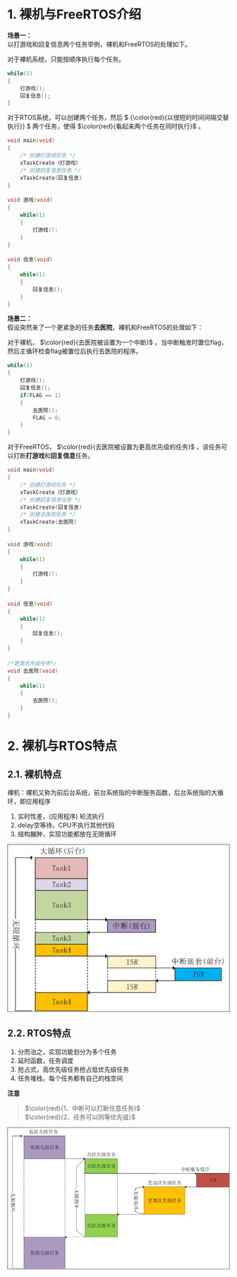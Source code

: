 # 1. 裸机与FreeRTOS介绍

**场景一：**  
以打游戏和回复信息两个任务举例，裸机和FreeRTOS的处理如下。  

对于裸机系统，只能按顺序执行每个任务。

```cpp
while(1) 
{ 
    打游戏();
    回复信息(); 
}

```

对于RTOS系统，可以创建两个任务，然后 $ {\color{red}{以很短的时间间隔交替执行}} $ 两个任务，使得 $\color{red}{看起来两个任务在同时执行}$ 。  

```cpp
void main(void) 
{ 
    /* 创建打游戏任务 */
    xTaskCreate（打游戏）
    /* 创建回复信息任务 */
    xTaskCreate(回复信息)
}

void 游戏(void) 
{ 
    while(1) 
    { 
        打游戏();
    }
}

void 信息(void) 
{ 
    while(1) 
    { 
        回复信息();
    }
}

```

**场景二：**  
假设突然来了一个更紧急的任务**去医院**，裸机和FreeRTOS的处理如下：  

对于裸机， $\color{red}{去医院被设置为一个中断}$ ，当中断触发时置位flag，然后主循环检查flag被置位后执行去医院的程序。  

```cpp
while(1) 
{ 
    打游戏();
    回复信息(); 
    if(FLAG == 1)
    {
        去医院();
        FLAG = 0;
    }
}

```

对于FreeRTOS， $\color{red}{去医院被设置为更高优先级的任务}$ ，该任务可以打断**打游戏**和**回复信息**任务。  

```cpp
void main(void) 
{ 
    /* 创建打游戏任务 */
    xTaskCreate（打游戏）
    /* 创建回复信息任务 */
    xTaskCreate(回复信息)
    /* 创建去医院任务 */ 
    xTaskCreate(去医院)
}

void 游戏(void) 
{ 
    while(1) 
    { 
        打游戏();
    }
}

void 信息(void) 
{ 
    while(1) 
    { 
        回复信息();
    }
}

/*更高优先级任务*/
void 去医院(void) 
{ 
    while(1) 
    { 
        去医院();
    }
}

```

# 2. 裸机与RTOS特点
## 2.1. 裸机特点

裸机：裸机又称为前后台系统，前台系统指的中断服务函数，后台系统指的大循环，即应用程序  

1. 实时性差，(应用程序) 轮流执行
2. delay空等待，CPU不执行其他代码
3. 结构臃肿，实现功能都放在无限循环

![裸机特点](./images/裸机特点.png)

## 2.2. RTOS特点

1. 分而治之，实现功能划分为多个任务
2. 延时函数，任务调度
3. 抢占式，高优先级任务抢占低优先级任务
4. 任务堆栈，每个任务都有自己的栈空间

**注意**
> $\color{red}{1、中断可以打断任意任务}$  
> $\color{red}{2、任务可以同等优先级}$  

![RTOS特点](./images/RTOS特点.png)
